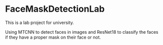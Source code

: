 # FaceMaskDetectionLab

This is a lab project for university.

Using MTCNN to detect faces in images and ResNet18 to classify the faces if they have a proper mask on their face or not.
